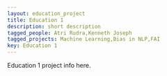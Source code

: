 ```yaml
---
layout: education_project
title: Education 1
description: short description
tagged_people: Atri Rudra,Kenneth Joseph
tagged_projects: Machine Learning,Bias in NLP,FAI
key: Education 1
---
```

Education 1 project info here.
